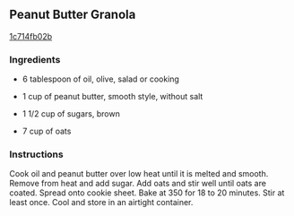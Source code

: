 ## Peanut Butter Granola

[1c714fb02b](http://www.food.com/recipe/peanut-butter-granola-439662)

### Ingredients

 - 6 tablespoon of oil, olive, salad or cooking

 - 1 cup of peanut butter, smooth style, without salt

 - 1 1/2 cup of sugars, brown

 - 7 cup of oats

### Instructions

Cook oil and peanut butter over low heat until it is melted and smooth. Remove from heat and add sugar. Add oats and stir well until oats are coated. Spread onto cookie sheet. Bake at 350 for 18 to 20 minutes. Stir at least once. Cool and store in an airtight container.